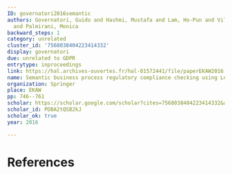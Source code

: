 ```yaml
---
ID: governatori2016semantic
authors: Governatori, Guido and Hashmi, Mustafa and Lam, Ho-Pun and Villata, Serena
  and Palmirani, Monica
backward_steps: 1
category: unrelated
cluster_id: '7568038404223414332'
display: governatori
due: unrelated to GDPR
entrytype: inproceedings
link: https://hal.archives-ouvertes.fr/hal-01572441/file/paperEKAW2016.pdf
name: Semantic business process regulatory compliance checking using LegalRuleML
organization: Springer
place: EKAW
pp: 746--761
scholar: https://scholar.google.com/scholar?cites=7568038404223414332&as_sdt=2005&sciodt=0,5&hl=en
scholar_id: PDBA2tQSB2kJ
scholar_ok: true
year: 2016

---
```


# References

